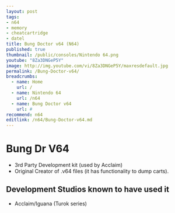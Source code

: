 ```yaml
---
layout: post
tags: 
- n64
- memory
- cheatcartridge
- datel
title: Bung Doctor v64 (N64)
published: true
thumbnail: /public/consoles/Nintendo 64.png
youtube: "8Za3DNGeP5Y"
image: http://img.youtube.com/vi/8Za3DNGeP5Y/maxresdefault.jpg
permalink: /Bung-Doctor-v64/
breadcrumbs:
  - name: Home
    url: /
  - name: Nintendo 64
    url: /n64
  - name: Bung Doctor v64
    url: #
recommend: n64
editlink: /n64/Bung-Doctor-v64.md
---
```

# Bung Dr V64

* 3rd Party Development kit (used by Acclaim)
* Original Creator of .v64 files (it has functionality to dump carts).

## Development Studios known to have used it
* Acclaim/Iguana (Turok series)
